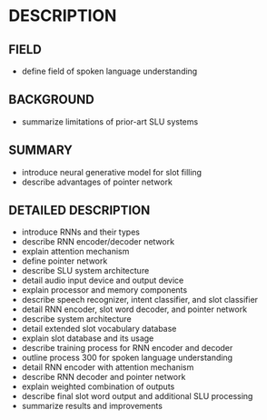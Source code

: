 # DESCRIPTION

## FIELD

- define field of spoken language understanding

## BACKGROUND

- summarize limitations of prior-art SLU systems

## SUMMARY

- introduce neural generative model for slot filling
- describe advantages of pointer network

## DETAILED DESCRIPTION

- introduce RNNs and their types
- describe RNN encoder/decoder network
- explain attention mechanism
- define pointer network
- describe SLU system architecture
- detail audio input device and output device
- explain processor and memory components
- describe speech recognizer, intent classifier, and slot classifier
- detail RNN encoder, slot word decoder, and pointer network
- describe system architecture
- detail extended slot vocabulary database
- explain slot database and its usage
- describe training process for RNN encoder and decoder
- outline process 300 for spoken language understanding
- detail RNN encoder with attention mechanism
- describe RNN decoder and pointer network
- explain weighted combination of outputs
- describe final slot word output and additional SLU processing
- summarize results and improvements

